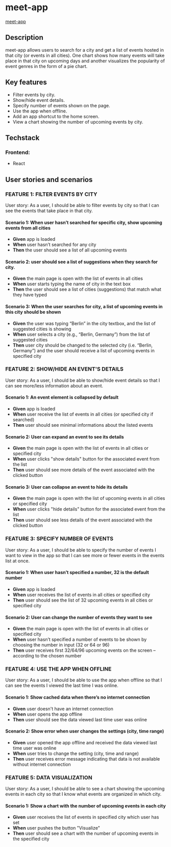 # meet-app

[meet-app](https://mikkobelly.github.io/meet/#)

## Description
meet-app allows users to search for a city and get a list of events hosted in that city (or events in all cities). One chart shows how many events will take place in that city on upcoming days and another visualizes the popularity of event genres in the form of a pie chart.


## Key features

- Filter events by city.
- Show/hide event details.
- Specify number of events shown on the page.
- Use the app when offline.
- Add an app shortcut to the home screen.
- View a chart showing the number of upcoming events by city.

## Techstack

### Frontend:

- React

## User stories and scenarios

### FEATURE 1: FILTER EVENTS BY CITY

User story: As a user, I should be able to filter events by city so that I can see the events that take place in that city.

#### Scenario 1: When user hasn’t searched for specific city, show upcoming events from all cities

- **Given** app is loaded
- **When** user hasn’t searched for any city
- **Then** the user should see a list of all upcoming events

#### Scenario 2: user should see a list of suggestions when they search for city.

- **Given** the main page is open with the list of events in all cities
- **When** user starts typing the name of city in the text box
- **Then** the user should see a list of cities (suggestions) that match what they have typed

#### Scenario 3: When the user searches for city, a list of upcoming events in this city should be shown

- **Given** the user was typing “Berlin” in the city textbox, and the list of suggested cities is showing
- **When** user selects a city (e.g., “Berlin, Germany”) from the list of suggested cities
- **Then** user city should be changed to the selected city (i.e. “Berlin, Germany”) and the user should receive a list of upcoming events in specified city

### FEATURE 2: SHOW/HIDE AN EVENT'S DETAILS

User story: As a user, I should be able to show/hide event details so that I can see more/less information about an event.

#### Scenario 1: An event element is collapsed by default

- **Given** app is loaded
- **When** user receive the list of events in all cities (or specified city if searched)
- **Then** user should see minimal informations about the listed events

#### Scenario 2: User can expand an event to see its details

- **Given** the main page is open with the list of events in all cities or specified city
- **When** user clicks "show details" button for the associated event from the list
- **Then** user should see more details of the event associated with the clicked button

#### Scenario 3: User can collapse an event to hide its details

- **Given** the main page is open with the list of upcoming events in all cities or specified city
- **When** user clicks "hide details" button for the associated event from the list
- **Then** user should see less details of the event associated with the clicked button

### FEATURE 3: SPECIFY NUMBER OF EVENTS

User story: As a user, I should be able to specify the number of events I want to view in the app so that I can see more or fewer events in the events list at once.

#### Scenario 1: When user hasn’t specified a number, 32 is the default number

- **Given** app is loaded
- **When** user receives the list of events in all cities or specified city
- **Then** user should see the list of 32 upcoming events in all cities or specified city

#### Scenario 2: User can change the number of events they want to see

- **Given** the main page is open with the list of events in all cities or specified city
- **When** user hasn’t specified a number of events to be shown by choosing the number in input (32 or 64 or 96)
- **Then** user receives first 32/64/96 upcoming events on the screen – according to the chosen number

### FEATURE 4: USE THE APP WHEN OFFLINE

User story: As a user, I should be able to use the app when offline so that I can see the events I viewed the last time I was online.

#### Scenario 1: Show cached data when there’s no internet connection

- **Given** user doesn't have an internet connection
- **When** user opens the app offline
- **Then** user should see the data viewed last time user was online

#### Scenario 2: Show error when user changes the settings (city, time range)

- **Given** user opened the app offline and received the data viewed last time user was online
- **When** user tries to change the setting (city, time and range)
- **Then** user receives error message indicating that data is not available without internet connection

### FEATURE 5: DATA VISUALIZATION

User story: As a user, I should be able to see a chart showing the upcoming events in each city so that I know what events are organized in which city.

#### Scenario 1: Show a chart with the number of upcoming events in each city

- **Given** user receives the list of events in specified city which user has set
- **When** user pushes the button "Visualize"
- **Then** user should see a chart with the number of upcoming events in the specified city
